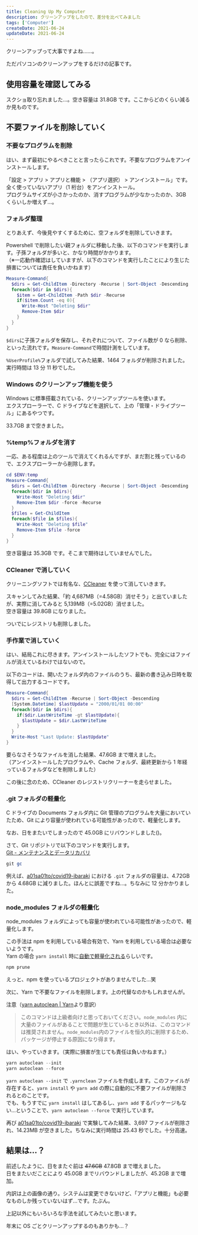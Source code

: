 ```yaml
---
title: Cleaning Up My Computer
description: クリーンアップをしたので、差分を比べてみました
tags: ['Computer']
createDate: 2021-06-24
updateDate: 2021-06-24
---
```


クリーンアップって大事ですよね......。

ただパソコンのクリーンアップをするだけの記事です。

## 使用容量を確認してみる

スクショ取り忘れました...。空き容量は 31.8GB です。ここからどのくらい減るか見ものです。

## 不要ファイルを削除していく

### 不要なプログラムを削除

はい、まず最初にやるべきことと言ったらこれです。不要なプログラムをアンインストールします。

「設定 > アプリ > アプリと機能 > （アプリ選択） > アンインストール」です。全く使っていないアプリ（1 桁台）をアンインストール。<br>
プログラムサイズが小さかったのか、消すプログラムが少なかったのか、3GB くらいしか増えず...。

### フォルダ整理

とりあえず、今後見やすくするために、空フォルダを削除していきます。

Powershell で削除したい親フォルダに移動した後、以下のコマンドを実行します。子孫フォルダが多いと、かなり時間がかかります。<br>
（※一応動作確認はしていますが、以下のコマンドを実行したことにより生じた損害については責任を負いかねます）

```powershell
Measure-Command{
  $dirs = Get-ChildItem -Directory -Recurse | Sort-Object -Descending
  foreach($dir in $dirs){
    $item = Get-ChildItem -Path $dir -Recurse
    if($item.Count -eq 0){
      Write-Host "Deleting $dir"
      Remove-Item $dir
    }
  }
}
```

`$dirs`に子孫フォルダを保存し、それぞれについて、ファイル数が 0 なら削除、といった流れです。`Measure-Command`で時間計測をしています。

`%UserProfile%`フォルダで試してみた結果、1464 フォルダが削除されました。実行時間は 13 分 11 秒でした。

### Windows のクリーンアップ機能を使う

Windows に標準搭載されている、クリーンアップツールを使います。<br>
エクスプローラーで、C ドライブなどを選択して、上の「管理・ドライブツール」にあるやつです。

<webp-image src="/images/blog/2021/06/cleaning-up/01" ext="png" alt="2GB増やせるみたい"></webp-image>

33.7GB まで空きました。

### %temp%フォルダを消す

一応、ある程度は上のツールで消えてくれるんですが、まだ割と残っているので、エクスプローラーから削除します。

```powershell
cd $ENV:temp
Measure-Command{
  $dirs = Get-ChildItem -Directory -Recurse | Sort-Object -Descending
  foreach($dir in $dirs){
    Write-Host "Deleting $dir"
    Remove-Item $dir -force -Recurse
  }
  $files = Get-ChildItem
  foreach($file in $files){
    Write-Host "Deleting $file"
    Remove-Item $file -force
  }
}
```

空き容量は 35.3GB です。そこまで期待はしていませんでした。

### CCleaner で消していく

クリーニングソフトでは有名な、[CCleaner](https://www.ccleaner.com/) を使って消していきます。

<webp-image src="/images/blog/2021/06/cleaning-up/02" ext="png" alt="CCleanerでCustom Cleanしてみる"></webp-image>

スキャンしてみた結果、「約 4,687MB（=4.58GB）消せそう」と出ていましたが、実際に消してみると 5,139MB（=5.02GB）消せました。<br>空き容量は 39.8GB になりました。

ついでにレジストリも削除しました。

### 手作業で消していく

はい、結局これに尽きます。アンインストールしたソフトでも、完全にはファイルが消えているわけではないので。

以下のコードは、開いたフォルダ内のファイルのうち、最新の書き込み日時を取得して出力するコードです。

```powershell
Measure-Command{
  $dirs = Get-ChildItem -Recurse | Sort-Object -Descending
  [System.Datetime] $lastUpdate = "2000/01/01 00:00"
  foreach($dir in $dirs){
    if($dir.LastWriteTime -gt $lastUpdate){
      $lastUpdate = $dir.LastWriteTime
    }
  }
  Write-Host "Last Update: $lastUpdate"
}
```

要らなさそうなファイルを消した結果、47.6GB まで増えました。<br>
（アンインストールしたプログラムや、Cache フォルダ、最終更新から 1 年経っているフォルダなどを削除しました）

この後に念のため、CCleaner のレジストリクリーナーを走らせました。

### .git フォルダの軽量化

C ドライブの Documents フォルダ内に Git 管理のプログラムを大量においていたため、Git により容量が使われている可能性があったので、軽量化します。

なお、日をまたいでしまったので 45.0GB にリバウンドしました()。

さて、Git リポジトリで以下のコマンドを実行します。<br>
[Git - メンテナンスとデータリカバリ](https://git-scm.com/book/ja/v2/Git%E3%81%AE%E5%86%85%E5%81%B4-%E3%83%A1%E3%83%B3%E3%83%86%E3%83%8A%E3%83%B3%E3%82%B9%E3%81%A8%E3%83%87%E3%83%BC%E3%82%BF%E3%83%AA%E3%82%AB%E3%83%90%E3%83%AA)

```powershell
git gc
```

例えば、[a01sa01to/covid19-ibaraki](https://github.com/a01sa01to/covid19-ibaraki) における `.git` フォルダの容量は、4.72GB から 4.68GB に減りました。ほんとに誤差ですね...。ちなみに 12 分かかりました。

### node_modules フォルダの軽量化

node_modules フォルダによっても容量が使われている可能性があったので、軽量化します。

この手法は npm を利用している場合有効で、Yarn を利用している場合は必要ないようです。<br>
Yarn の場合 `yarn install` 時に[自動で軽量化される](https://classic.yarnpkg.com/en/docs/cli/prune/)らしいです。

```powershell
npm prune
```

えっと、npm を使っているプロジェクトがありませんでした...笑

次に、Yarn で不要なファイルを削除します。上の代替なのかもしれませんが。

注意（[yarn autoclean | Yarn](https://classic.yarnpkg.com/en/docs/cli/autoclean)より意訳）

> このコマンドは上級者向けと思っておいてください。`node_modules` 内に大量のファイルがあることで問題が生じているとき以外は、このコマンドは推奨されません。`node_modules`内のファイルを恒久的に削除するため、パッケージが停止する原因になり得ます。

はい、やっていきます。（実際に損害が生じても責任は負いかねます。）

```powershell
yarn autoclean --init
yarn autoclean --force
```

`yarn autoclean --init` で `.yarnclean` ファイルを作成します。このファイルが存在すると、`yarn install` や `yarn add` の際に自動的に不要ファイルが削除されるとのことです。<br>
でも、もうすでに `yarn install` はしてあるし、`yarn add` するパッケージもない...ということで、`yarn autoclean --force` で実行しています。

再び [a01sa01to/covid19-ibaraki](https://github.com/a01sa01to/covid19-ibaraki) で実験してみた結果、3,697 ファイルが削除され、14.23MB が空きました。ちなみに実行時間は 25.43 秒でした。十分高速。

## 結果は...？

前述したように、日をまたぐ前は ~~47.6GB~~ 47.8GB まで増えました。<br>
日をまたいだことにより 45.0GB までリバウンドしましたが、45.2GB まで増加。

<webp-image src="/images/blog/2021/06/cleaning-up/03" ext="png" alt="47.8GBに増えた！"></webp-image>

内訳は上の画像の通り。システムは変更できないけど、「アプリと機能」も必要なものしか残っていないはず...です。たぶん。

上記以外にもいろいろな手法を試してみたいと思います。

年末に OS ごとクリーンアップするのもありかも...？
